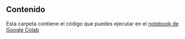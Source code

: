 ## Contenido

Esta carpeta contiene el código que puedes ejecutar en el [notebook de Google Colab](https://colab.research.google.com/drive/1OzhzDP7NnIjBOJfEqROhfphsRxIFD_Ed?usp=sharing)
